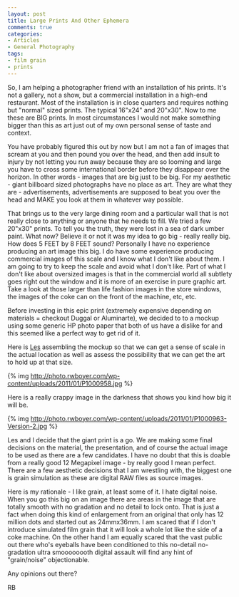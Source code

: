 ```yaml
---
layout: post
title: Large Prints And Other Ephemera
comments: true
categories:
- Articles
- General Photography
tags:
- film grain
- prints
---
```

So, I am helping a photographer friend with an installation of his prints. It's not a gallery, not a show, but a commercial installation in a high-end restaurant. Most of the installation is in close quarters and requires nothing but "normal" sized prints. The typical 16"x24" and 20"x30". Now to me these are BIG prints. In most circumstances I would not make something bigger than this as art just out of my own personal sense of taste and context.

You have probably figured this out by now but I am not a fan of images that scream at you and then pound you over the head, and then add insult to injury by not letting you run away because they are so looming and large you have to cross some international border before they disappear over the horizon. In other words - images that are big just to be big. For my aesthetic - giant billboard sized photographs have no place as art. They are what they are - advertisements, advertisements are supposed to beat you over the head and MAKE you look at them in whatever way possible.

That brings us to the very large dining room and a particular wall that is not really close to anything or anyone that he needs to fill. We tried a few 20"x30" prints. To tell you the truth, they were lost in a sea of dark umber paint. What now? Believe it or not it was my idea to go big - really really big. How does 5 FEET by 8 FEET sound? Personally I have no experience producing an art image this big. I do have some experience producing commercial images of this scale and I know what I don't like about them. I am going to try to keep the scale and avoid what I don't like. Part of what I don't like about oversized images is that in the commercial world all subtlety goes right out the window and it is more of an exercise in pure graphic art. Take a look at those larger than life fashion images in the store windows, the images of the coke can on the front of the machine, etc, etc.

Before investing in this epic print (extremely expensive depending on materials = checkout Duggal or Aluminarte), we decided to to a mockup using some generic HP photo paper that both of us have a dislike for and this seemed like a perfect way to get rid of it.

Here is <a href="http://blog.lesterpickerphoto.com/">Les</a> assembling the mockup so that we can get a sense of scale in the actual location as well as assess the possibility that we can get the art to hold up at that size.

{% img http://photo.rwboyer.com/wp-content/uploads/2011/01/P1000958.jpg %}

Here is a really crappy image in the darkness that shows you kind how big it will be.

{% img http://photo.rwboyer.com/wp-content/uploads/2011/01/P1000963-Version-2.jpg %}

Les and I decide that the giant print is a go. We are making some final decisions on the material, the presentation, and of course the actual image to be used as there are a few candidates. I have no doubt that this is doable from a really good 12 Megapixel image - by really good I mean perfect. There are a few aesthetic decisions that I am wrestling with, the biggest one is grain simulation as these are digital RAW files as source images.

Here is my rationale - I like grain, at least some of it. I hate digital noise. When you go this big on an image there are areas in the image that are totally smooth with no gradation and no detail to lock onto. That is just a fact when doing this kind of enlargement from an original that only has 12 million dots and started out as 24mmx36mm. I am scared that if I don't introduce simulated film grain that it will look a whole lot like the side of a coke machine. On the other hand I am equally scared that the vast public out there who's eyeballs have been conditioned to this no-detail no-gradation ultra smoooooooth digital assault will find any hint of "grain/noise" objectionable.

Any opinions out there?

RB